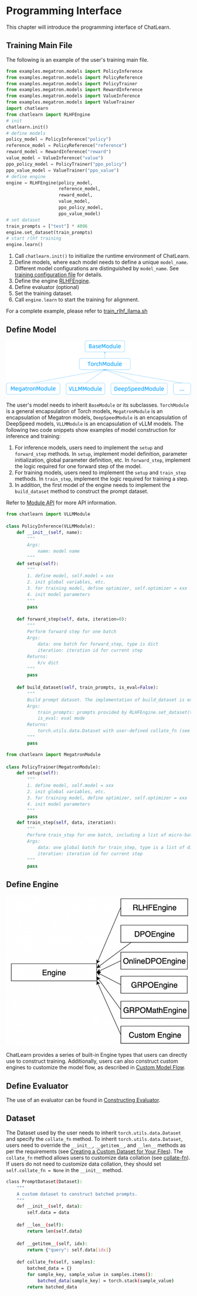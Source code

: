 # Programming Interface
This chapter will introduce the programming interface of ChatLearn.

## Training Main File
The following is an example of the user's training main file.

```python
from examples.megatron.models import PolicyInference
from examples.megatron.models import PolicyReference
from examples.megatron.models import PolicyTrainer
from examples.megatron.models import RewardInference
from examples.megatron.models import ValueInference
from examples.megatron.models import ValueTrainer
import chatlearn
from chatlearn import RLHFEngine
# init
chatlearn.init()
# define models
policy_model = PolicyInference("policy")
reference_model = PolicyReference("reference")
reward_model = RewardInference("reward")
value_model = ValueInference("value")
ppo_policy_model = PolicyTrainer("ppo_policy")
ppo_value_model = ValueTrainer("ppo_value")
# define engine
engine = RLHFEngine(policy_model,
                    reference_model,
                    reward_model,
                    value_model,
                    ppo_policy_model,
                    ppo_value_model)
# set dataset
train_prompts = ["test"] * 4096
engine.set_dataset(train_prompts)
# start rlhf training
engine.learn()
```

1. Call `chatlearn.init()` to initialize the runtime environment of ChatLearn.
2. Define models, where each model needs to define a unique `model_name`. Different model configurations are distinguished by `model_name`. See [training configuration file](config_yaml) for details.
3. Define the engine [RLHFEngine](api/engine.rst).
4. Define evaluator (optional)
4. Set the training dataset.
5. Call `engine.learn` to start the training for alignment. 

For a complete example, please refer to [train_rlhf_llama.sh](https://github.com/alibaba/ChatLearn/blob/main/examples/megatron/scripts/train_rlhf_llama.sh)

## Define Model

![image.png](../images/class.png)

The user's model needs to inherit `BaseModule` or its subclasses. `TorchModule` is a general encapsulation of Torch models, `MegatronModule` is an encapsulation of Megatron models, `DeepSpeedModule` is an encapsulation of DeepSpeed models, `VLLMModule` is an encapsulation of vLLM models. The following two code snippets show examples of model construction for inference and training:
1. For inference models, users need to implement the `setup` and `forward_step` methods. In `setup`, implement model definition, parameter initialization, global parameter definition, etc. In `forward_step`, implement the logic required for one forward step of the model.
2. For training models, users need to implement the `setup` and `train_step` methods. In `train_step`, implement the logic required for training a step.
3. In addition, the first model of the engine needs to implement the `build_dataset` method to construct the prompt dataset.

Refer to [Module API](api/module.rst) for more API information.

```python
from chatlearn import VLLMModule

class PolicyInference(VLLMModule):
    def __init__(self, name):
        """
        Args:
            name: model name
        """
    def setup(self):
        """
        1. define model, self.model = xxx
        2. init global variables, etc.
        3. for training model, define optimizer, self.optimizer = xxx
        4. init model parameters
        """
        pass

    def forward_step(self, data, iteration=0):
        """
        Perform forward step for one batch
        Args:
            data: one batch for forward_step, type is dict
            iteration: iteration id for current step
        Returns:
            k/v dict
        """
        pass

    def build_dataset(self, train_prompts, is_eval=False):
        """
        Build prompt dataset. The implementation of build_dataset is exclusive to PolicyInference, whereas other models are not required to adopt it.
        Args:
            train_prompts: prompts provided by RLHFEngine.set_dataset(train_prompts)
            is_eval: eval mode
        Returns:
            torch.utils.data.Dataset with user-defined collate_fn (see `Dataset`)
        """
        pass
```

```python
from chatlearn import MegatronModule

class PolicyTrainer(MegatronModule):
    def setup(self):
        """
        1. define model, self.model = xxx
        2. init global variables, etc.
        3. for training model, define optimizer, self.optimizer = xxx
        4. init model parameters
        """
        pass
    def train_step(self, data, iteration):
        """
        Perform train_step for one batch, including a list of micro-batches
        Args:
            data: one global batch for train_step, type is a list of dict, each dict is a micro-batch
            iteration: iteration id for current step
        """
        pass
```

## Define Engine

![image.png](../images/engine.jpg)

ChatLearn provides a series of built-in Engine types that users can directly use to construct training. Additionally, users can also construct custom engines to customize the model flow, as described in [Custom Model Flow](tutorial/custom_model_flow.md).

## Define Evaluator
The use of an evaluator can be found in [Constructing Evaluator](tutorial/evaluator.md).

## Dataset
The Dataset used by the user needs to inherit `torch.utils.data.Dataset` and specify the `collate_fn` method. To inherit `torch.utils.data.Dataset`, users need to override the `__init__`, `__getitem__`, and `__len__` methods as per the requirements (see [Creating a Custom Dataset for Your Files](https://pytorch.org/tutorials/beginner/basics/data_tutorial.html#creating-a-custom-dataset-for-your-files)). The `collate_fn` method allows users to customize data collation (see [collate-fn](https://pytorch.org/docs/stable/data.html#dataloader-collate-fn)). If users do not need to customize data collation, they should set `self.collate_fn = None` in the `__init__` method.

```bash
class PromptDataset(Dataset):
    """
    A custom dataset to construct batched prompts.
    """
    def __init__(self, data):
        self.data = data

    def __len__(self):
        return len(self.data)

    def __getitem__(self, idx):
        return {"query": self.data[idx]}

    def collate_fn(self, samples):
        batched_data = {}
        for sample_key, sample_value in samples.items():
            batched_data[sample_key] = torch.stack(sample_value)
        return batched_data
```
